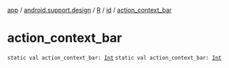[app](../../../index.md) / [android.support.design](../../index.md) / [R](../index.md) / [id](index.md) / [action_context_bar](./action_context_bar.md)

# action_context_bar

`static val action_context_bar: `[`Int`](https://kotlinlang.org/api/latest/jvm/stdlib/kotlin/-int/index.html)
`static val action_context_bar: `[`Int`](https://kotlinlang.org/api/latest/jvm/stdlib/kotlin/-int/index.html)